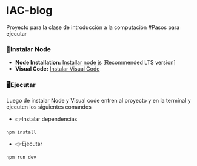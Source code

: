 # IAC-blog
Proyecto para la clase de introducción a la computación
#Pasos para ejecutar

### 🔧Instalar Node

- **Node Installation:** [Installar node js](https://nodejs.org/en/download/) [Recommended LTS version]
- **Visual Code:** [Instalar Visual Code](https://code.visualstudio.com/download)

### 🖥️Ejecutar

Luego de instalar Node y Visual code entren al proyecto y en la terminal y ejecuten los siguientes comandos

- 👉Instalar dependencias

```
npm install
```

- 👉Ejecutar

```
npm run dev
```
